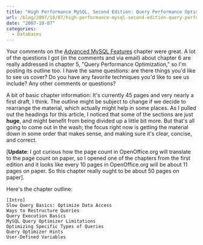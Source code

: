 ```yaml
---
title: "High Performance MySQL, Second Edition: Query Performance Optimization"
url: /blog/2007/10/07/high-performance-mysql-second-edition-query-performance-optimization/
date: "2007-10-07"
categories:
  - Databases
---
```

Your comments on the [Advanced MySQL Features]() chapter were great. A lot of the questions I got (in the comments and via email) about chapter 6 are really addressed in chapter 5, "Query Performance Optimization," so I'm posting its outline too. I have the same questions: are there things you'd like to see us cover? Do you have any favorite techniques you'd like to see us include? Any other comments or questions?

A bit of basic chapter information: It's currently 45 pages and very nearly a first draft, I think. The outline might be subject to change if we decide to rearrange the material, which actually might help in some places. As I pulled out the headings for this article, I noticed that some of the sections are just **huge**, and might benefit from being divided up a little bit more. But that's all going to come out in the wash; the focus right now is getting the material down in some order that makes sense, and making sure it's clear, concise, and correct.

[**Update**: I got curious how the page count in OpenOffice.org will translate to the page count on paper, so I opened one of the chapters from the first edition and it looks like every 10 pages in OpenOffice.org will be about 11 pages on paper. So this chapter really ought to be about 50 pages on paper].

Here's the chapter outline:

```
[Intro]
Slow Query Basics: Optimize Data Access
Ways to Restructure Queries
Query Execution Basics
MySQL Query Optimizer Limitations
Optimizing Specific Types of Queries
Query Optimizer Hints
User-Defined Variables
```



